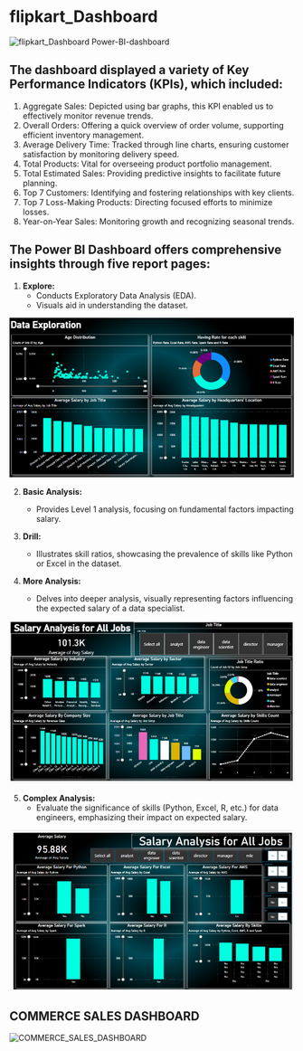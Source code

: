 # flipkart_Dashboard
![flipkart_Dashboard Power-BI-dashboard](https://github.com/yashsahu27420/Power-BI-dashboard/blob/main/flipkart_Dashboard.png?raw=true)
## The dashboard displayed a variety of Key Performance Indicators (KPIs), which included:
1. Aggregate Sales: Depicted using bar graphs, this KPI enabled us to effectively monitor revenue trends.
2. Overall Orders: Offering a quick overview of order volume, supporting efficient inventory management.
3. Average Delivery Time: Tracked through line charts, ensuring customer satisfaction by monitoring delivery speed.
4. Total Products: Vital for overseeing product portfolio management.
5. Total Estimated Sales: Providing predictive insights to facilitate future planning.
6. Top 7 Customers: Identifying and fostering relationships with key clients.
7. Top 7 Loss-Making Products: Directing focused efforts to minimize losses.
8. Year-on-Year Sales: Monitoring growth and recognizing seasonal trends.



## The Power BI Dashboard offers comprehensive insights through five report pages:

1. **Explore:**
   - Conducts Exploratory Data Analysis (EDA).
   - Visuals aid in understanding the dataset.

![Explore ](https://github.com/yashsahu27420/Data-Visualization-dashboard/blob/main/Remuneration%20Overview%20Dashboard%20(1).png?raw=true)

2. **Basic Analysis:**
   - Provides Level 1 analysis, focusing on fundamental factors impacting salary.

3. **Drill:**
   - Illustrates skill ratios, showcasing the prevalence of skills like Python or Excel in the dataset.

4. **More Analysis:**
   - Delves into deeper analysis, visually representing factors influencing the expected salary of a data specialist.

![Analysis](https://github.com/yashsahu27420/Data-Visualization-dashboard/blob/main/Remuneration%20Overview%20Dashboard%20(2).png?raw=true)

5. **Complex Analysis:**
   - Evaluate the significance of skills (Python, Excel, R, etc.) for data engineers, emphasizing their impact on expected salary.

![Skill Pay Analysis](https://github.com/yashsahu27420/Data-Visualization-dashboard/blob/main/Remuneration%20Overview%20Dashboard%20(4).png?raw=true)

## COMMERCE SALES DASHBOARD

![COMMERCE_SALES_DASHBOARD](https://github.com/yashsahu27420/Power-BI-dashboard/blob/main/COMMERCE%20SALES%20DASHBOARD.png?raw=true)
